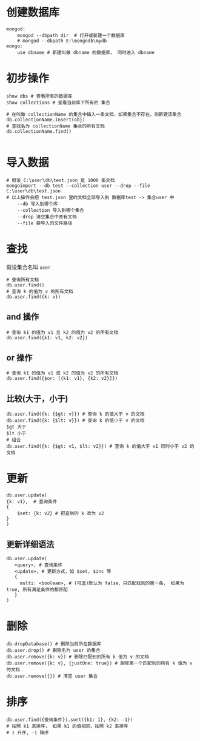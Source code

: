 # 创建数据库

``` shell
mongod:
	mongod --dbpath dir  # 打开或新建一个数据库
	# mongod --dbpath E:\mongodb\mydb
mongo:
	use dbname # 新建叫做 dbname 的数据库， 同时进入 dbname
```
# 初步操作 
``` shell
show dbs # 查看所有的数据库
show collections # 查看当前库下所有的 集合
	
# 在叫做 collectionName 的集合中插入一条文档，如果集合不存在，则新建该集合
db.collectionName.insert(obj)
# 查找名为 collectionName 集合的所有文档
db.collectionName.find()
	
```

# 导入数据

```  shell
# 假设 C:\user\db\test.json 是 1000 条文档
mongoimport --db test --collection user --drop --file C:\user\db\test.json
# 以上操作会把 test.json 里的文档全部导入到 数据库test -> 集合user 中
	--db 导入到哪个库
	--collection 导入到哪个集合
	--drop 清空集合中原有文档
	--file 要导入的文件路径
```

# 查找

假设集合名叫 `user`

``` shell
# 查询所有文档
db.user.find()
# 查询 k 的值为 v 的所有文档
db.user.find({k: v})
```

## and 操作

``` shell
# 查询 k1 的值为 v1 且 k2 的值为 v2 的所有文档
db.user.find({k1: v1, k2: v2})
```

## or 操作

``` shell
# 查询 k1 的值为 v1 或 k2 的值为 v2 的所有文档
db.user.find({$or: [{k1: v1}, {k2: v2}]})
```

## 比较(大于，小于)

``` shell
db.user.find({k: {$gt: v}}) # 查询 k 的值大于 v 的文档
db.user.find({k: {$lt: v}}) # 查询 k 的值小于 v 的文档
$gt 大于
$lt 小于
# 组合
db.user.find({k: {$gt: v1, $lt: v2}}) # 查询 k 的值大于 v1 同时小于 v2 的文档
```

# 更新

``` shell
db.user.update(
{k: v1},  # 查询条件
{
    $set: {k: v2} # 把查到的 k 改为 v2
}
)
```

## 更新详细语法

``` shell
db.user.update(
   <query>, # 查询条件
   <update>, # 更新方式，如 $set, $inc 等
   {
     multi: <boolean>, # (可选)默认为 false，只匹配找到的第一条， 如果为 true, 所有满足条件的都匹配
   }
)
```

#  删除

``` shell
db.dropDatabase() # 删除当前所在数据库
db.user.drop() # 删除名为 user 的集合
db.user.remove({k: v}) # 删除匹配到的所有 k 值为 v 的文档
db.user.remove({k: v}, {justOne: true}) # 删除第一个匹配到的所有 k 值为 v 的文档
db.user.remove({}) # 清空 user 集合
```

# 排序

``` shell
db.user.find({查询条件}).sort({k1: 1}, {k2: -1})
# 按照 k1 来排序， 如果 k1 的值相同，按照 k2 来排序
# 1 升序, -1 降序
```

